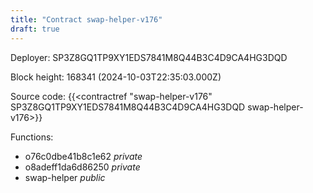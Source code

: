 ```yaml
---
title: "Contract swap-helper-v176"
draft: true
---
```

Deployer: SP3Z8GQ1TP9XY1EDS7841M8Q44B3C4D9CA4HG3DQD


 



Block height: 168341 (2024-10-03T22:35:03.000Z)

Source code: {{<contractref "swap-helper-v176" SP3Z8GQ1TP9XY1EDS7841M8Q44B3C4D9CA4HG3DQD swap-helper-v176>}}

Functions:

* o76c0dbe41b8c1e62 _private_
* o8adeff1da6d86250 _private_
* swap-helper _public_
